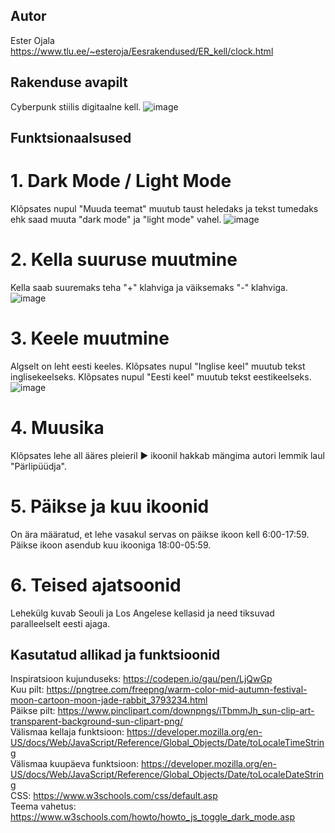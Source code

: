 ## Autor
Ester Ojala
<br>
https://www.tlu.ee/~esteroja/Eesrakendused/ER_kell/clock.html
## Rakenduse avapilt
Cyberpunk stiilis digitaalne kell.
![image](https://github.com/esteroja/Eesrakendused_kodutoo-1/assets/146342718/14819fd3-a400-4c58-8afe-50cdca509038)
## Funktsionaalsused
# 1. Dark Mode / Light Mode
Klõpsates nupul "Muuda teemat" muutub taust heledaks ja tekst tumedaks ehk saad muuta "dark mode" ja "light mode" vahel.
![image](https://github.com/esteroja/Eesrakendused_kodutoo-1/assets/146342718/dac1c1af-ecce-4323-b0ee-d644e109f1a6)
# 2. Kella suuruse muutmine
Kella saab suuremaks teha "+" klahviga ja väiksemaks "-" klahviga.
![image](https://github.com/esteroja/Eesrakendused_kodutoo-1/assets/146342718/524beae2-bd40-4b08-b815-e37c3ede764c)
# 3. Keele muutmine
Algselt on leht eesti keeles. Klõpsates nupul "Inglise keel" muutub tekst inglisekeelseks. Klõpsates nupul "Eesti keel" muutub tekst eestikeelseks.
![image](https://github.com/esteroja/Eesrakendused_kodutoo-1/assets/146342718/118837d6-6a53-4898-bb8b-274e841af515)
# 4. Muusika
Klõpsates lehe all ääres pleieril ▶ ikoonil hakkab mängima autori lemmik laul "Pärlipüüdja".
# 5. Päikse ja kuu ikoonid
On ära määratud, et lehe vasakul servas on päikse ikoon kell 6:00-17:59. Päikse ikoon asendub kuu ikooniga 18:00-05:59.

# 6. Teised ajatsoonid
Lehekülg kuvab Seouli ja Los Angelese kellasid ja need tiksuvad paralleelselt eesti ajaga.
## Kasutatud allikad ja funktsioonid
Inspiratsioon kujunduseks: https://codepen.io/gau/pen/LjQwGp
<br>
Kuu pilt: https://pngtree.com/freepng/warm-color-mid-autumn-festival-moon-cartoon-moon-jade-rabbit_3793234.html
<br>
Päikse pilt: https://www.pinclipart.com/downpngs/iTbmmJh_sun-clip-art-transparent-background-sun-clipart-png/
<br>
Välismaa kellaja funktsioon: https://developer.mozilla.org/en-US/docs/Web/JavaScript/Reference/Global_Objects/Date/toLocaleTimeString
<br>
Välismaa kuupäeva funktsioon: https://developer.mozilla.org/en-US/docs/Web/JavaScript/Reference/Global_Objects/Date/toLocaleDateString 
<br>
CSS: https://www.w3schools.com/css/default.asp 
<br>
Teema vahetus: https://www.w3schools.com/howto/howto_js_toggle_dark_mode.asp
